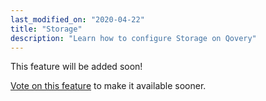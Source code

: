 ```yaml
---
last_modified_on: "2020-04-22"
title: "Storage"
description: "Learn how to configure Storage on Qovery"
---
```

This feature will be added soon!

[Vote on this feature][urls.qovery_roadmap] to make it available sooner.


[urls.qovery_roadmap]: https://roadmap.qovery.com/
